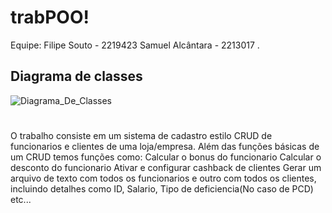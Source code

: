 # trabPOO!
Equipe:
Filipe Souto - 2219423
Samuel Alcântara - 2213017
.
## Diagrama de classes
![Diagrama_De_Classes](https://user-images.githubusercontent.com/29101797/205960540-844b5d78-e2e6-4c5d-bbef-345c8b2d390b.png)

#

O trabalho consiste em um sistema de cadastro estilo CRUD de funcionarios e clientes de uma loja/empresa.
Além das funções básicas de um CRUD temos funções como:
Calcular o bonus do funcionario
Calcular o desconto do funcionario
Ativar e configurar cashback de clientes
Gerar um arquivo de texto com todos os funcionarios e outro com todos os clientes, incluindo detalhes como ID, Salario, Tipo de deficiencia(No caso de PCD) etc...
